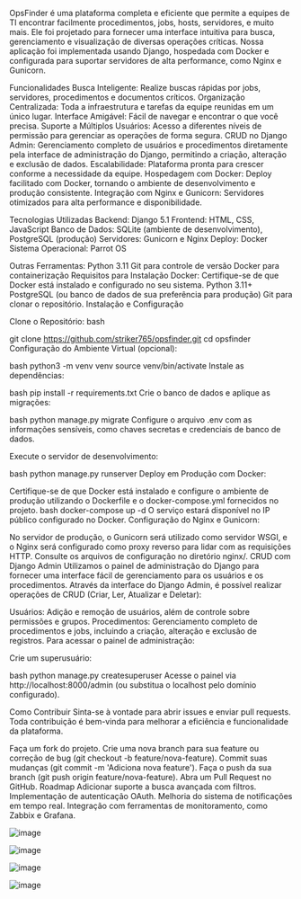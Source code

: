 
OpsFinder é uma plataforma completa e eficiente que permite a equipes de TI encontrar facilmente procedimentos, jobs, hosts, servidores, e muito mais. Ele foi projetado para fornecer uma interface intuitiva para busca, gerenciamento e visualização de diversas operações críticas. Nossa aplicação foi implementada usando Django, hospedada com Docker e configurada para suportar servidores de alta performance, como Nginx e Gunicorn.

Funcionalidades
Busca Inteligente: Realize buscas rápidas por jobs, servidores, procedimentos e documentos críticos.
Organização Centralizada: Toda a infraestrutura e tarefas da equipe reunidas em um único lugar.
Interface Amigável: Fácil de navegar e encontrar o que você precisa.
Suporte a Múltiplos Usuários: Acesso a diferentes níveis de permissão para gerenciar as operações de forma segura.
CRUD no Django Admin: Gerenciamento completo de usuários e procedimentos diretamente pela interface de administração do Django, permitindo a criação, alteração e exclusão de dados.
Escalabilidade: Plataforma pronta para crescer conforme a necessidade da equipe.
Hospedagem com Docker: Deploy facilitado com Docker, tornando o ambiente de desenvolvimento e produção consistente.
Integração com Nginx e Gunicorn: Servidores otimizados para alta performance e disponibilidade.

Tecnologias Utilizadas
Backend: Django 5.1
Frontend: HTML, CSS, JavaScript
Banco de Dados: SQLite (ambiente de desenvolvimento), PostgreSQL (produção)
Servidores: Gunicorn e Nginx
Deploy: Docker
Sistema Operacional: Parrot OS

Outras Ferramentas:
Python 3.11
Git para controle de versão
Docker para containerização
Requisitos para Instalação
Docker: Certifique-se de que Docker está instalado e configurado no seu sistema.
Python 3.11+
PostgreSQL (ou banco de dados de sua preferência para produção)
Git para clonar o repositório.
Instalação e Configuração

Clone o Repositório:
bash

git clone https://github.com/striker765/opsfinder.git
cd opsfinder
Configuração do Ambiente Virtual (opcional):

bash
python3 -m venv venv
source venv/bin/activate
Instale as dependências:

bash
pip install -r requirements.txt
Crie o banco de dados e aplique as migrações:

bash
python manage.py migrate
Configure o arquivo .env com as informações sensíveis, como chaves secretas e credenciais de banco de dados.

Execute o servidor de desenvolvimento:

bash
python manage.py runserver
Deploy em Produção com Docker:

Certifique-se de que Docker está instalado e configure o ambiente de produção utilizando o Dockerfile e o docker-compose.yml fornecidos no projeto.
bash
docker-compose up -d
O serviço estará disponível no IP público configurado no Docker.
Configuração do Nginx e Gunicorn:

No servidor de produção, o Gunicorn será utilizado como servidor WSGI, e o Nginx será configurado como proxy reverso para lidar com as requisições HTTP. Consulte os arquivos de configuração no diretório nginx/.
CRUD com Django Admin
Utilizamos o painel de administração do Django para fornecer uma interface fácil de gerenciamento para os usuários e os procedimentos. Através da interface do Django Admin, é possível realizar operações de CRUD (Criar, Ler, Atualizar e Deletar):

Usuários: Adição e remoção de usuários, além de controle sobre permissões e grupos.
Procedimentos: Gerenciamento completo de procedimentos e jobs, incluindo a criação, alteração e exclusão de registros.
Para acessar o painel de administração:

Crie um superusuário:

bash
python manage.py createsuperuser
Acesse o painel via http://localhost:8000/admin (ou substitua o localhost pelo domínio configurado).

Como Contribuir
Sinta-se à vontade para abrir issues e enviar pull requests. Toda contribuição é bem-vinda para melhorar a eficiência e funcionalidade da plataforma.

Faça um fork do projeto.
Crie uma nova branch para sua feature ou correção de bug (git checkout -b feature/nova-feature).
Commit suas mudanças (git commit -m 'Adiciona nova feature').
Faça o push da sua branch (git push origin feature/nova-feature).
Abra um Pull Request no GitHub.
Roadmap
Adicionar suporte a busca avançada com filtros.
Implementação de autenticação OAuth.
Melhoria do sistema de notificações em tempo real.
Integração com ferramentas de monitoramento, como Zabbix e Grafana.


![image](https://github.com/user-attachments/assets/869988c0-d693-42fc-b2e0-7b0e98d2a3af)

![image](https://github.com/user-attachments/assets/e297023f-6d0a-4d41-a7ea-78b57763dc41)

![image](https://github.com/user-attachments/assets/8b861f04-654d-4595-b881-d9d4f756a363)

![image](https://github.com/user-attachments/assets/d7bfc4b0-77c0-4ea6-8ed5-c5470301c868)


